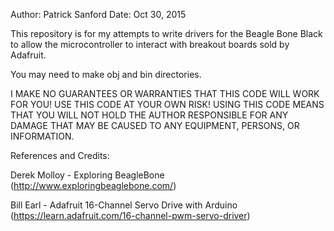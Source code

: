 Author: Patrick Sanford
Date: Oct 30, 2015

This repository is for my attempts to write drivers for the Beagle
Bone Black to allow the microcontroller to interact with breakout boards
sold by Adafruit.

You may need to make obj and bin directories.

I MAKE NO GUARANTEES OR WARRANTIES THAT THIS CODE WILL WORK FOR YOU!
USE THIS CODE AT YOUR OWN RISK! USING THIS CODE MEANS THAT YOU WILL
NOT HOLD THE AUTHOR RESPONSIBLE FOR ANY DAMAGE THAT MAY BE CAUSED TO
ANY EQUIPMENT, PERSONS, OR INFORMATION.

References and Credits:

Derek Molloy - Exploring BeagleBone (http://www.exploringbeaglebone.com/)

Bill Earl - Adafruit 16-Channel Servo Drive with Arduino (https://learn.adafruit.com/16-channel-pwm-servo-driver)
